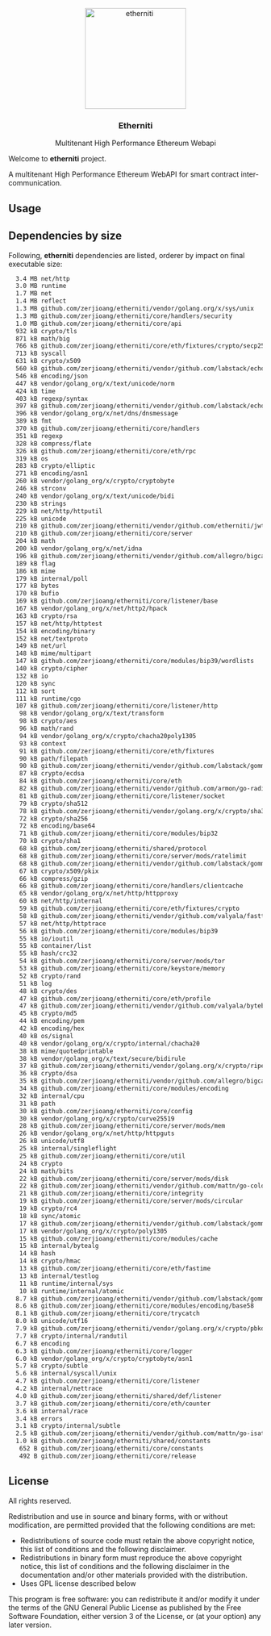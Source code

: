 <p align="center">
  <img style="text-align:center;" width="200px" src="https://upload.wikimedia.org/wikipedia/commons/thumb/0/05/Ethereum_logo_2014.svg/2000px-Ethereum_logo_2014.svg.png" alt="etherniti" />
  <h3 align="center"><b>Etherniti</b></h3>
  <p align="center">Multitenant High Performance Ethereum Webapi</p>
</p>

Welcome to **etherniti** project.

A multitenant High Performance Ethereum WebAPI for smart contract inter-communication.

## Usage

## Dependencies by size

Following, **etherniti** dependencies are listed, orderer by impact on final executable size:

```bash
  3.4 MB net/http
  3.0 MB runtime
  1.7 MB net
  1.4 MB reflect
  1.3 MB github.com/zerjioang/etherniti/vendor/golang.org/x/sys/unix
  1.3 MB github.com/zerjioang/etherniti/core/handlers/security
  1.0 MB github.com/zerjioang/etherniti/core/api
  932 kB crypto/tls
  871 kB math/big
  766 kB github.com/zerjioang/etherniti/core/eth/fixtures/crypto/secp256k1
  713 kB syscall
  631 kB crypto/x509
  560 kB github.com/zerjioang/etherniti/vendor/github.com/labstack/echo
  546 kB encoding/json
  447 kB vendor/golang_org/x/text/unicode/norm
  424 kB time
  403 kB regexp/syntax
  397 kB github.com/zerjioang/etherniti/vendor/github.com/labstack/echo/middleware
  396 kB vendor/golang_org/x/net/dns/dnsmessage
  389 kB fmt
  370 kB github.com/zerjioang/etherniti/core/handlers
  351 kB regexp
  328 kB compress/flate
  326 kB github.com/zerjioang/etherniti/core/eth/rpc
  319 kB os
  283 kB crypto/elliptic
  271 kB encoding/asn1
  260 kB vendor/golang_org/x/crypto/cryptobyte
  246 kB strconv
  240 kB vendor/golang_org/x/text/unicode/bidi
  230 kB strings
  229 kB net/http/httputil
  225 kB unicode
  210 kB github.com/zerjioang/etherniti/vendor/github.com/etherniti/jwt-go
  210 kB github.com/zerjioang/etherniti/core/server
  204 kB math
  200 kB vendor/golang_org/x/net/idna
  196 kB github.com/zerjioang/etherniti/vendor/github.com/allegro/bigcache
  189 kB flag
  186 kB mime
  179 kB internal/poll
  177 kB bytes
  170 kB bufio
  169 kB github.com/zerjioang/etherniti/core/listener/base
  167 kB vendor/golang_org/x/net/http2/hpack
  163 kB crypto/rsa
  157 kB net/http/httptest
  154 kB encoding/binary
  152 kB net/textproto
  149 kB net/url
  148 kB mime/multipart
  147 kB github.com/zerjioang/etherniti/core/modules/bip39/wordlists
  140 kB crypto/cipher
  132 kB io
  120 kB sync
  112 kB sort
  111 kB runtime/cgo
  107 kB github.com/zerjioang/etherniti/core/listener/http
   98 kB vendor/golang_org/x/text/transform
   98 kB crypto/aes
   96 kB math/rand
   94 kB vendor/golang_org/x/crypto/chacha20poly1305
   93 kB context
   91 kB github.com/zerjioang/etherniti/core/eth/fixtures
   90 kB path/filepath
   90 kB github.com/zerjioang/etherniti/vendor/github.com/labstack/gommon/log
   87 kB crypto/ecdsa
   84 kB github.com/zerjioang/etherniti/core/eth
   82 kB github.com/zerjioang/etherniti/vendor/github.com/armon/go-radix
   81 kB github.com/zerjioang/etherniti/core/listener/socket
   79 kB crypto/sha512
   78 kB github.com/zerjioang/etherniti/vendor/golang.org/x/crypto/sha3
   72 kB crypto/sha256
   72 kB encoding/base64
   71 kB github.com/zerjioang/etherniti/core/modules/bip32
   70 kB crypto/sha1
   68 kB github.com/zerjioang/etherniti/shared/protocol
   68 kB github.com/zerjioang/etherniti/core/server/mods/ratelimit
   68 kB github.com/zerjioang/etherniti/vendor/github.com/labstack/gommon/color
   67 kB crypto/x509/pkix
   66 kB compress/gzip
   66 kB github.com/zerjioang/etherniti/core/handlers/clientcache
   65 kB vendor/golang_org/x/net/http/httpproxy
   60 kB net/http/internal
   59 kB github.com/zerjioang/etherniti/core/eth/fixtures/crypto
   58 kB github.com/zerjioang/etherniti/vendor/github.com/valyala/fasttemplate
   57 kB net/http/httptrace
   56 kB github.com/zerjioang/etherniti/core/modules/bip39
   55 kB io/ioutil
   55 kB container/list
   55 kB hash/crc32
   54 kB github.com/zerjioang/etherniti/core/server/mods/tor
   53 kB github.com/zerjioang/etherniti/core/keystore/memory
   52 kB crypto/rand
   51 kB log
   48 kB crypto/des
   47 kB github.com/zerjioang/etherniti/core/eth/profile
   47 kB github.com/zerjioang/etherniti/vendor/github.com/valyala/bytebufferpool
   45 kB crypto/md5
   44 kB encoding/pem
   42 kB encoding/hex
   40 kB os/signal
   40 kB vendor/golang_org/x/crypto/internal/chacha20
   38 kB mime/quotedprintable
   38 kB vendor/golang_org/x/text/secure/bidirule
   37 kB github.com/zerjioang/etherniti/vendor/golang.org/x/crypto/ripemd160
   36 kB crypto/dsa
   35 kB github.com/zerjioang/etherniti/vendor/github.com/allegro/bigcache/queue
   34 kB github.com/zerjioang/etherniti/core/modules/encoding
   32 kB internal/cpu
   31 kB path
   30 kB github.com/zerjioang/etherniti/core/config
   30 kB vendor/golang_org/x/crypto/curve25519
   28 kB github.com/zerjioang/etherniti/core/server/mods/mem
   26 kB vendor/golang_org/x/net/http/httpguts
   26 kB unicode/utf8
   25 kB internal/singleflight
   25 kB github.com/zerjioang/etherniti/core/util
   24 kB crypto
   24 kB math/bits
   22 kB github.com/zerjioang/etherniti/core/server/mods/disk
   22 kB github.com/zerjioang/etherniti/vendor/github.com/mattn/go-colorable
   21 kB github.com/zerjioang/etherniti/core/integrity
   19 kB github.com/zerjioang/etherniti/core/server/mods/circular
   19 kB crypto/rc4
   18 kB sync/atomic
   17 kB github.com/zerjioang/etherniti/vendor/github.com/labstack/gommon/bytes
   17 kB vendor/golang_org/x/crypto/poly1305
   15 kB github.com/zerjioang/etherniti/core/modules/cache
   15 kB internal/bytealg
   14 kB hash
   14 kB crypto/hmac
   13 kB github.com/zerjioang/etherniti/core/eth/fastime
   13 kB internal/testlog
   11 kB runtime/internal/sys
   10 kB runtime/internal/atomic
  8.7 kB github.com/zerjioang/etherniti/vendor/github.com/labstack/gommon/random
  8.6 kB github.com/zerjioang/etherniti/core/modules/encoding/base58
  8.1 kB github.com/zerjioang/etherniti/core/trycatch
  8.0 kB unicode/utf16
  7.9 kB github.com/zerjioang/etherniti/vendor/golang.org/x/crypto/pbkdf2
  7.7 kB crypto/internal/randutil
  6.7 kB encoding
  6.3 kB github.com/zerjioang/etherniti/core/logger
  6.0 kB vendor/golang_org/x/crypto/cryptobyte/asn1
  5.7 kB crypto/subtle
  5.6 kB internal/syscall/unix
  4.7 kB github.com/zerjioang/etherniti/core/listener
  4.2 kB internal/nettrace
  4.0 kB github.com/zerjioang/etherniti/shared/def/listener
  3.7 kB github.com/zerjioang/etherniti/core/eth/counter
  3.6 kB internal/race
  3.4 kB errors
  3.1 kB crypto/internal/subtle
  2.5 kB github.com/zerjioang/etherniti/vendor/github.com/mattn/go-isatty
  1.0 kB github.com/zerjioang/etherniti/shared/constants
   652 B github.com/zerjioang/etherniti/core/constants
   492 B github.com/zerjioang/etherniti/core/release
```

## License

All rights reserved.

Redistribution and use in source and binary forms, with or without modification, are permitted provided that the following conditions are met:

 * Redistributions of source code must retain the above copyright notice, this list of conditions and the following disclaimer.
 * Redistributions in binary form must reproduce the above copyright notice, this list of conditions and the following disclaimer in the documentation and/or other materials provided with the distribution.
 * Uses GPL license described below

This program is free software: you can redistribute it and/or modify it under the terms of the GNU General Public License as published by the Free Software Foundation, either version 3 of the License, or (at your option) any later version.
